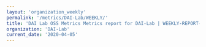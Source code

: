 ```yaml
---
layout: 'organization_weekly'
permalink: '/metrics/DAI-Lab/WEEKLY/'
title: 'DAI Lab OSS Metrics Metrics report for DAI-Lab | WEEKLY-REPORT-2020-04-05'
organization: 'DAI-Lab'
current_date: '2020-04-05'
---
```

